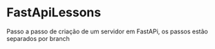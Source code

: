 # FastApiLessons
Passo a passo de criação de um servidor em FastAPi, os passos estão separados por branch
